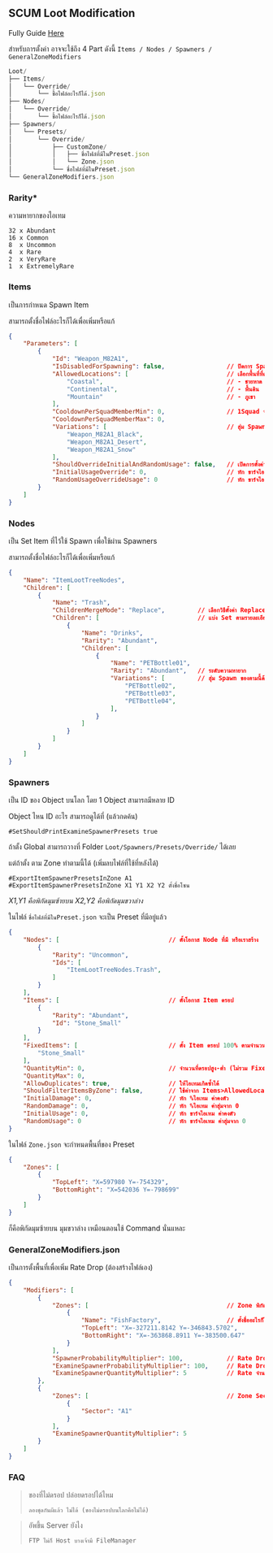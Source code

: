 ## SCUM Loot Modification

Fully Guide [Here](https://docs.google.com/document/d/1TIxj5OUnyrOvnXyEn3aigxLzTUQ-o-695luaaK2PTW0)

สำหรับการตั้งค่า อาจจะใช้ถึง 4 Part ดังนี้ `Items / Nodes / Spawners / GeneralZoneModifiers`
```js
Loot/
├── Items/
│   └── Override/
│       └── ชื้อไฟล์อะไรก็ได้.json
├── Nodes/
│   └── Override/
│       └── ชื้อไฟล์อะไรก็ได้.json
├── Spawners/
│   └── Presets/
│       └── Override/
│           ├── CustomZone/
│           │   ├── ชื่อไฟล์ที่มีในPreset.json
│           │   └── Zone.json
│           └── ชื่อไฟล์ที่มีในPreset.json
└── GeneralZoneModifiers.json
```
### Rarity*
ความหายากของไอเทม
```
32 x Abundant
16 x Common
8  x Uncommon
4  x Rare
2  x VeryRare
1  x ExtremelyRare
```

### Items

เป็นการกำหนด Spawn Item

สามารถตั้งชื่อไฟล์อะไรก็ได้เพื่อเพิ่มหรือแก้
```json
{
	"Parameters": [
		{
			"Id": "Weapon_M82A1",
			"IsDisabledForSpawning": false,                 // ปิดการ Spawn
			"AllowedLocations": [                           // เลือกพื้นที่ที่ดรอป
				"Coastal",                                  // - ชายหาด
				"Continental",                              // - พื้นดิน
				"Mountain"                                  // - ภูเขา
			],
			"CooldownPerSquadMemberMin": 0,                 // 1Squad จะไม่เจอไอเทมนี้อีกเลย (Min~Max)*members ชั่วโมง
			"CooldownPerSquadMemberMax": 0,
			"Variations": [                                 // สุ่ม Spawn ของตามนี้ด้วย
				"Weapon_M82A1_Black",
				"Weapon_M82A1_Desert",
				"Weapon_M82A1_Snow"
			],
			"ShouldOverrideInitialAndRandomUsage": false,   // เปิดการตั้งค่าด้านล่างทับ Presets
			"InitialUsageOverride": 0,                      // หัก ขาร์จไอเทม ค่าคงตัว
			"RandomUsageOverrideUsage": 0                   // หัก ขาร์จไอเทม ค่าสุ่มจาก 0
		}
    ]
}
```

### Nodes

เป็น Set Item ที่ไว้ใช้ Spawn เพื่อใช้ผ่าน Spawners

สามารถตั้งชื่อไฟล์อะไรก็ได้เพื่อเพิ่มหรือแก้
```json
{
	"Name": "ItemLootTreeNodes",
	"Children": [                                    
		{
			"Name": "Trash",
			"ChildrenMergeMode": "Replace",         // เลือกวิธีตั้งค่า Replace คือวางทับ UpdateOrAddคือรวม
			"Children": [                           // แบ่ง Set ตามรายละเอียด
				{
					"Name": "Drinks",
					"Rarity": "Abundant",
					"Children": [
						{
							"Name": "PETBottle01",
							"Rarity": "Abundant",   // ระดับความหายาก
							"Variations": [         // สุ่ม Spawn ของตามนี้ด้วย
                                "PETBottle02",
                                "PETBottle03",
                                "PETBottle04",
                            ],
						}
					]
				}
			]
		}
	]
}
```

### Spawners
เป็น ID ของ Object บนโลก โดย 1 Object สามารถมีหลาย ID

Object ไหน ID อะไร สามารถดูได้ที่ (แล้วกดค้น)
```
#SetShouldPrintExamineSpawnerPresets true 
```
ถ้าตั้ง Global สามารถวางที่ Folder `Loot/Spawners/Presets/Override/` ได้เลย

แต่ถ้าตั้ง ตาม Zone ทำตามนี้ได้ (เพิ่มลบไฟล์ที่ใช้ที่หลังได้)
```
#ExportItemSpawnerPresetsInZone A1
#ExportItemSpawnerPresetsInZone X1 Y1 X2 Y2 ตั้งชื่อโซน
```
_X1,Y1 คือพิกัดมุมซ้ายบน X2,Y2 คือพิกัดมุมขวาล่าง_

ในไฟล์ `ชื่อไฟล์ที่มีในPreset.json` จะเป็น Preset ที่มีอยู่แล้ว
```json
{   
    "Nodes": [                              // ตั้งโอกาส Node ที่มี หรือเราสร้าง
		{
			"Rarity": "Uncommon",
			"Ids": [
				"ItemLootTreeNodes.Trash",
			]
		}
	],
	"Items": [                              // ตั้งโอกาส Item ดรอป
		{
			"Rarity": "Abundant",
			"Id": "Stone_Small"             
		}
	],
	"FixedItems": [                         // ตั้ง Item ดรอป 100% ตามจำนวน (ซ้ำได้)
		"Stone_Small"
	],
	"QuantityMin": 0,                       // จำนวนที่ดรอปสูง-ต่ำ (ไม่รวม Fixed)
	"QuantityMax": 0,
	"AllowDuplicates": true,                // ให้ไอเทมเกิดซ้ำได้
	"ShouldFilterItemsByZone": false,       // ใช้ค่าจาก Items>AllowedLocations
	"InitialDamage": 0,                     // หัก %ไอเทม ค่าคงตัว
	"RandomDamage": 0,                      // หัก %ไอเทม ค่าสุ่มจาก 0
	"InitialUsage": 0,                      // หัก ขาร์จไอเทม ค่าคงตัว
	"RandomUsage": 0                        // หัก ขาร์จไอเทม ค่าสุ่มจาก 0
}
```
ในไฟล์ `Zone.json` จะกำหนดพื้นที่ของ Preset
```json
{
	"Zones": [
		{
			"TopLeft": "X=597980 Y=-754329",
			"BottomRight": "X=542036 Y=-798699"
		}
	]
}
```
ก็คือพิกัดมุมซ้ายบน มุมขวาล่าง เหมือนตอนใช้ Command นั่นแหละ

### GeneralZoneModifiers.json

เป็นการตั้งพื้นที่เพื่อเพิ่ม Rate Drop (ต้องสร้างไฟล์เอง)
```json
{
	"Modifiers": [
		{
			"Zones": [                                      // Zone พิกัดซ้ายบน-ขวาล่าง
				{
					"Name": "FishFactory",                  // ตั้งชื่ออะไรก็ได้
					"TopLeft": "X=-327211.8142 Y=-346843.5702",
					"BottomRight": "X=-363868.8911 Y=-383500.647"
				}
			],
			"SpawnerProbabilityMultiplier": 100,            // Rate Drop พื้น
			"ExamineSpawnerProbabilityMultiplier": 100,     // Rate Drop ค้น
			"ExamineSpawnerQuantityMultiplier": 5           // Rate จำนวน ค้น
		},
		{
			"Zones": [                                      // Zone Sector
				{
					"Sector": "A1"
				}
			],
			"ExamineSpawnerQuantityMultiplier": 5
		}
	]
}
```

### FAQ
> ของที่ไม่ดรอป ปล่อยดรอปได้ไหม
> ``` 
> ลองชุดกันผีแล้ว ไม่ได้ (ของไม่ดรอปบนโลกคือไม่ได้)
> ```


> อัพขึ้น Server ยังไง
> ``` 
> FTP ไม่ก็ Host บางเจ้ามี FileManager
> ```